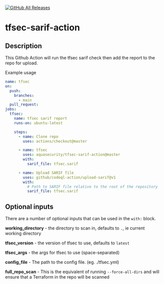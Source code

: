 [![GitHub All Releases](https://img.shields.io/github/downloads/tfsec/tfsec-sarif-action/total)](https://github.com/tfsec/tfsec-sarif-action/releases)
# tfsec-sarif-action

## Description

This Github Action will run the tfsec sarif check then add the report to the repo for upload.

Example usage

```yaml
name: tfsec
on:
  push:
    branches:
      - main
  pull_request:
jobs:
  tfsec:
    name: tfsec sarif report
    runs-on: ubuntu-latest

    steps:
      - name: Clone repo
        uses: actions/checkout@master

      - name: tfsec
        uses: aquasecurity/tfsec-sarif-action@master
        with:
          sarif_file: tfsec.sarif          

      - name: Upload SARIF file
        uses: github/codeql-action/upload-sarif@v1
        with:
          # Path to SARIF file relative to the root of the repository
          sarif_file: tfsec.sarif         
```

## Optional inputs
There are a number of optional inputs that can be used in the `with:` block.

**working_directory** - the directory to scan in, defaults to `.`, ie current working directory

**tfsec_version** - the version of tfsec to use, defaults to `latest`

**tfsec_args** - the args for tfsec to use (space-separated)

**config_file** - The path to the config file. (eg. ./tfsec.yml)

**full_repo_scan** - This is the equivalent of running `--force-all-dirs` and will ensure that a Terraform in the repo will be scanned